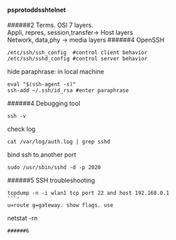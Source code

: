 #### psprotoddsshtelnet
######2 Terms.
OSI 7 layers.  
Appli, repres, session,transfer-> Host layers  
Network, data,phy -> media layers
######4 OpenSSH
```
/etc/ssh/ssh_config  #control client behavior
/etc/ssh/sshd_config #control server behavior
```
hide paraphrase: in local machine
```
eval "$(ssh-agent -s)"
ssh-add ~/.ssh/id_rsa #enter paraphrase
```
######4 Debugging tool
```
ssh -v
```
check log
```
cat /var/log/auth.log | grep sshd
```
bind ssh to another port
```
sudo /usr/sbin/sshd -d -p 2020
```
######5 SSH troubleshooting
```
tcpdump -n -i wlan1 tcp port 22 and host 192.168.0.1
```'
u=route g=gateway. show flags. use
```
netstat -rn
```
######6
